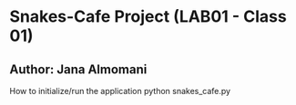 # Snakes-Cafe Project (LAB01 - Class 01)

## Author:  Jana Almomani

How to initialize/run the application python snakes_cafe.py